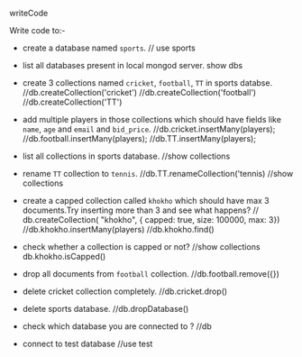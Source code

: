 writeCode

Write code to:-

- create a database named `sports`.
  // use sports

- list all databases present in local mongod server.
  show dbs

- create 3 collections named `cricket`, `football`, `TT` in sports databse.
  //db.createCollection('cricket')
  //db.createCollection('football')
  //db.createCollection('TT')

- add multiple players in those collections which should have fields like `name`, `age` and `email` and `bid_price`.
  //db.cricket.insertMany(players);
  //db.football.insertMany(players);
  //db.TT.insertMany(players);

- list all collections in sports database.
  //show collections

- rename `TT` collection to `tennis`.
  //db.TT.renameCollection('tennis)
  //show collections

- create a capped collection called `khokho` which should have max 3 documents.Try inserting more than 3 and see what happens?
  // db.createCollection( "khokho", { capped: true, size: 100000, max: 3})
  //db.khokho.insertMany(players)
  //db.khokho.find()

- check whether a collection is capped or not?
  //show collections db.khokho.isCapped()

- drop all documents from `football` collection.
  //db.football.remove({})

- delete cricket collection completely.
  //db.cricket.drop()

- delete sports database.
  //db.dropDatabase()

- check which database you are connected to ?
  //db
- connect to test database
  //use test
